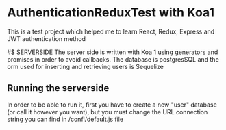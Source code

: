 # AuthenticationReduxTest with Koa1
This is a test project which helped me to learn React, Redux, Express and JWT authentication method

#$ SERVERSIDE
The server side is written with Koa 1 using generators and promises in order to avoid callbacks. The database is postgresSQL and the orm used for inserting and retrieving users is Sequelize

## Running the serverside
In order to be able to run it, first you have to create a new "user" database (or call it however you want), but you must change the URL connection string you can find in /confi/default.js file
